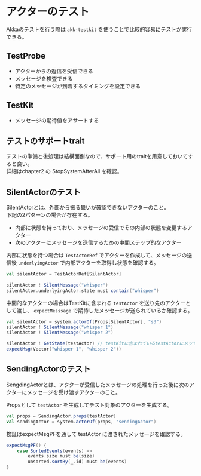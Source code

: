 # アクターのテスト
Akkaのテストを行う際は `akk-testkit` を使うことで比較的容易にテストが実行できる。

## TestProbe
* アクターからの返信を受信できる
* メッセージを検査できる
* 特定のメッセージが到着するタイミングを設定できる

## TestKit
* メッセージの期待値をアサートする

## テストのサポートtrait
テストの準備と後処理は結構面倒なので、サポート用のtraitを用意しておいてすると良い。  
詳細はchapter2 の StopSystemAfterAll を確認。

## SilentActorのテスト
SilentActorとは、外部から振る舞いが確認できないアクターのこと。  
下記の2パターンの場合が存在する。  

* 内部に状態を持っており、メッセージの受信でその内部の状態を変更するアクター
* 次のアクターにメッセージを送信するための中間ステップ的なアクター

内部に状態を持つ場合は `TestActorRef` でアクターを作成して、メッセージの送信後 `underlyingActor` で内部アクターを取得し状態を確認する。  

```scala
val silentActor = TestActorRef[SilentActor]
                
silentActor ! SilentMessage("whisper")
silentActor.underlyingActor.state must contain("whisper")
```

中間的なアクターの場合はTestKitに含まれる `testActor` を送り先のアクターとして渡し、 `expectMesssage` で期待したメッセージが送られているか確認する。

```scala
val silentActor = system.actorOf(Props[SilentActor], "s3")
silentActor ! SilentMessage("whisper 1")
silentActor ! SilentMessage("whisper 2")

silentActor ! GetState(testActor) // testKitに含まれているtestActorにメッセージを送らせちゃう
expectMsg(Vector("whisper 1", "whisper 2"))
```

## SendingActorのテスト
SengdingActorとは、アクターが受信したメッセージの処理を行った後に次のアクターにメッセージを受け渡すアクターのこと。

Propsとして `testActor` を生成してテスト対象のアクターを生成する。

```scala
val props = SendingActor.props(testActor)
val sendingActor = system.actorOf(props, "sendingActor")
```

検証はexpectMsgPFを通して testActor に渡されたメッセージを確認する。

```scala
expectMsgPF() {
    case SortedEvents(events) => 
        events.size must be(size)
        unsorted.sortBy(_.id) must be(events)
}
```

